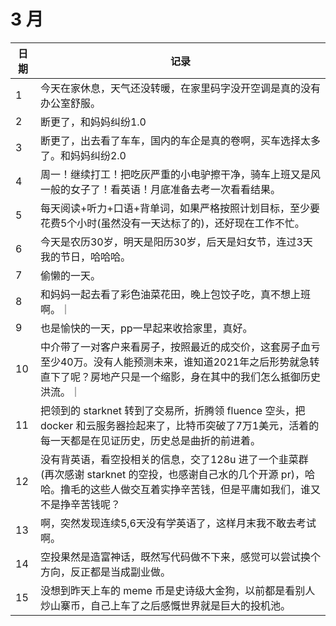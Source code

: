 # 3 月

| 日期 | 记录 |
|-------|--------------|
| 1 | 今天在家休息，天气还没转暖，在家里码字没开空调是真的没有办公室舒服。|
| 2 | 断更了，和妈妈纠纷1.0 |
| 3 | 断更了，出去看了车车，国内的车企是真的卷啊，买车选择太多了。和妈妈纠纷2.0 |
| 4 | 周一！继续打工！把吃灰严重的小电驴擦干净，骑车上班又是风一般的女子了！看英语！月底准备去考一次看看结果。 |
| 5 | 每天阅读+听力+口语+背单词，如果严格按照计划目标，至少要花费5个小时(虽然没有一天达标了的)，还好现在工作不忙。 |
| 6 | 今天是农历30岁，明天是阳历30岁，后天是妇女节，连过3天我的节日，哈哈哈。|
| 7 | 偷懒的一天。|
| 8 | 和妈妈一起去看了彩色油菜花田，晚上包饺子吃，真不想上班啊。｜
| 9 | 也是愉快的一天，pp一早起来收拾家里，真好。|
| 10 | 中介带了一对客户来看房子，按照最近的成交价，这套房子血亏至少40万。没有人能预测未来，谁知道2021年之后形势就急转直下了呢？房地产只是一个缩影，身在其中的我们怎么抵御历史洪流。｜
| 11 | 把领到的 starknet 转到了交易所，折腾领 fluence 空头，把 docker 和云服务器捡起来了，比特币突破了7万1美元，活着的每一天都是在见证历史，历史总是曲折的前进着。|
| 12 | 没有背英语，看空投相关的信息，交了128u 进了一个韭菜群(再次感谢 starknet 的空投，也感谢自己水的几个开源 pr)，哈哈。撸毛的这些人做交互着实挣辛苦钱，但是平庸如我们，谁又不是挣辛苦钱呢？|
| 13 | 啊，突然发现连续5,6天没有学英语了，这样月末我不敢去考试啊。|
| 14 | 空投果然是造富神话，既然写代码做不下来，感觉可以尝试换个方向，反正都是当成副业做。|
| 15 | 没想到昨天上车的 meme 币是史诗级大金狗，以前都是看别人炒山寨币，自己上车了之后感慨世界就是巨大的投机池。|
